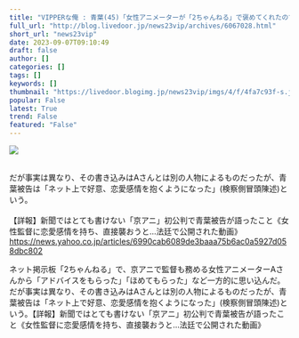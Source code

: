 ```yaml
---
title: "VIPPERな俺 : 青葉(45)「女性アニメーターが「2ちゃんねる」で褒めてくれたので恋愛感情を抱くようになった」"
full_url: "http://blog.livedoor.jp/news23vip/archives/6067028.html"
short_url: "news23vip"
date: 2023-09-07T09:10:49
draft: false
author: []
categories: []
tags: []
keywords: []
thumbnail: "https://livedoor.blogimg.jp/news23vip/imgs/4/f/4fa7c93f-s.jpg"
popular: False
latest: True
trend: False
featured: "False"
---
```


![](https://livedoor.blogimg.jp/news23vip/imgs/4/f/4fa7c93f-s.jpg)

<span><br> だが事実は異なり、その書き込みはAさんとは別の人物によるものだったが、青葉被告は「ネット上で好意、恋愛感情を抱くようになった」(検察側冒頭陳述)という。<br> <br> 【詳報】新聞ではとても書けない「京アニ」初公判で青葉被告が語ったこと《女性監督に恋愛感情を持ち、直接襲おうと…法廷で公開された動画》<br> <a href="https://news.yahoo.co.jp/articles/6990cab6089de3baaa75b6ac0a5927d058dbc802" target="_blank" title="">https://news.yahoo.co.jp/articles/6990cab6089de3baaa75b6ac0a5927d058dbc802</a><p>ネット掲示板「2ちゃんねる」で、京アニで監督も務める女性アニメーターAさんから「アドバイスをもらった」「ほめてもらった」など一方的に思い込んだ。だが事実は異なり、その書き込みはAさんとは別の人物によるものだったが、青葉被告は「ネット上で好意、恋愛感情を抱くようになった」(検察側冒頭陳述)という。【詳報】新聞ではとても書けない「京アニ」初公判で青葉被告が語ったこと《女性監督に恋愛感情を持ち、直接襲おうと…法廷で公開された動画》</p></span>